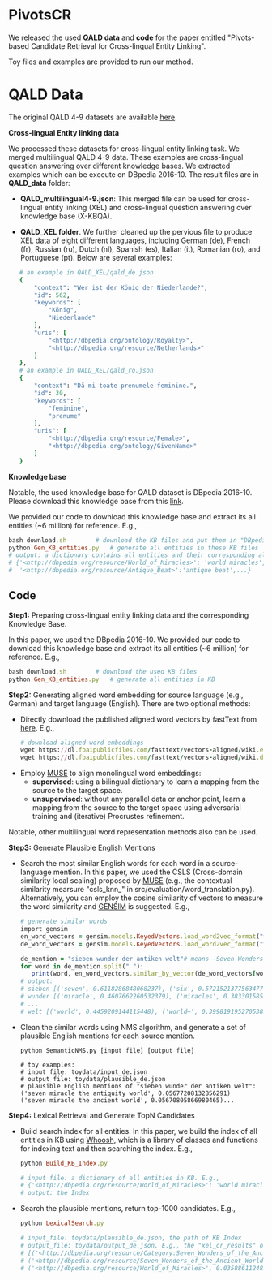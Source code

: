 # PivotsCR
We released the used **QALD data** and **code** for the paper entitled "Pivots-based Candidate Retrieval for Cross-lingual Entity Linking".

Toy files and examples are provided to run our method.

# QALD Data
The original QALD 4-9 datasets are available [here](https://github.com/ag-sc/QALD).  

**Cross-lingual Entity linking data**

We processed these datasets for cross-lingual entity linking task. We merged multilingual QALD 4-9 data. These examples are cross-lingual question answering over different knowledge bases. We extracted examples which can be execute on DBpedia 2016-10. The result files are in **QALD_data** folder:
 - **QALD_multilingual4-9.json**: This merged file can be used for cross-lingual entity linking (XEL) and cross-lingual question answering over knowledge base (X-KBQA). 
 
 - **QALD_XEL folder**. We further cleaned up the pervious file to produce XEL data of eight different languages, including German (de), French (fr), Russian (ru), Dutch (nl), Spanish (es), Italian (it), Romanian (ro), and Portuguese (pt). Below are several examples: 
 ```ruby
    # an example in QALD_XEL/qald_de.json
    {
        "context": "Wer ist der König der Niederlande?",
        "id": 562,
        "keywords": [
            "König",
            "Niederlande"
        ],
        "uris": [
            "<http://dbpedia.org/ontology/Royalty>",
            "<http://dbpedia.org/resource/Netherlands>"
        ]
    },
    # an example in QALD_XEL/qald_ro.json
    {
        "context": "Dă-mi toate prenumele feminine.",
        "id": 30,
        "keywords": [
            "feminine",
            "prenume"
        ],
        "uris": [
            "<http://dbpedia.org/resource/Female>",
            "<http://dbpedia.org/ontology/GivenName>"
        ]
    }
```

**Knowledge base**

Notable, the used knowledge base for QALD dataset is DBpedia 2016-10. Please download this knowledge base from this [link](https://wiki.dbpedia.org/downloads-2016-10).

We provided our code to download this knowledge base and extract its all entities (~6 million) for reference. E.g., 
 ``` ruby
bash download.sh		# download the KB files and put them in "DBpedia_bz" folder
python Gen_KB_entities.py 	# generate all entities in these KB files
# output: a dictionary contains all entities and their corresponding aliases. For example, 
# {'<http://dbpedia.org/resource/World_of_Miracles>': 'world miracles', 
#  '<http://dbpedia.org/resource/Antique_Beat>':'antique beat',...}
```

## Code
**Step1:** Preparing cross-lingual entity linking data and the corresponding Knowledge Base.

In this paper, we used the DBpedia 2016-10. We provided our code to download this knowledge base and extract its all entities (~6 million) for reference. E.g., 
```ruby
bash download.sh		# download the used KB files
python Gen_KB_entities.py 	# generate all entities in KB
```
**Step2:** Generating aligned word embedding for source language (e.g., German) and target language (English). There are two optional methods:
 - Directly download the published aligned word vectors by fastText from [here](https://fasttext.cc/docs/en/aligned-vectors.html). E.g.,
	```ruby
	# download aligned word embeddings
	wget https://dl.fbaipublicfiles.com/fasttext/vectors-aligned/wiki.en.align.vec
	wget https://dl.fbaipublicfiles.com/fasttext/vectors-aligned/wiki.de.align.vec
	```
 - Employ [MUSE](https://github.com/facebookresearch/MUSE) to align monolingual word embeddings:
	- **supervised**: using a bilingual dictionary to learn a mapping from the source to the target space.
	- **unsupervised**: without any parallel data or anchor point, learn a mapping from the source to the target space using adversarial training and (iterative) Procrustes refinement.
	
Notable, other multilingual word representation methods also can be used.

**Step3:** Generate Plausible English Mentions

 - Search the most similar English words for each word in a source-language mention. In this paper, we used the CSLS (Cross-domain similarity local scaling) proposed by [MUSE](https://github.com/facebookresearch/MUSE) (e.g., the contextual similarity mearsure "csls_knn_" in src/evaluation/word_translation.py). Alternatively, you can employ the cosine similarity of vectors to measure the word similarity and [GENSIM](https://radimrehurek.com/gensim/models/keyedvectors.html) is suggested. E.g.,
	 ```ruby
	 # generate similar words
	 import gensim
	 en_word_vectors = gensim.models.KeyedVectors.load_word2vec_format("wiki.en.align.vec", binary=False)
	 de_word_vectors = gensim.models.KeyedVectors.load_word2vec_format("wiki.de.align.vec", binary=False)

	de_mention = "sieben wunder der antiken welt"# means--Seven Wonders of the Ancient World
	 for word in de_mention.split(" "):
		print(word, en_word_vectors.similar_by_vector(de_word_vectors[word],topn=5))
	# output:
	# sieben [('seven', 0.6118286848068237), ('six', 0.5721521377563477), ('eight', 0.5684829354286194), ('nine', 0.5678043961524963), ('five', 0.565507173538208)]
	# wunder [('miracle', 0.4607662260532379), ('miracles', 0.38330158591270447), ('‘miracle', 0.34849193692207336), ('miraculous', 0.3447709083557129), ('miracl', 0.3389461040496826)]
	# ...
	# welt [('world', 0.4459209144115448), ('world—', 0.39981919527053833), ('worlds', 0.39319226145744324), ('world,', 0.3859684467315674), ('world—i', 0.3614097535610199)]
	 ```

 - Clean the similar words using NMS algorithm, and generate a set of plausible English mentions for each source mention.
	 ```
	 python SemanticNMS.py [input_file] [output_file]
	 
	 # toy examples:
	 # input file: toydata/input_de.json
	 # output file: toydata/plausible_de.json
	 # plausible English mentions of "sieben wunder der antiken welt":
	 ('seven miracle the antiquity world', 0.05677208132856291)
	 ('seven miracle the ancient world', 0.05670805866980465)...
	 ```
 
**Step4:**  Lexical Retrieval and Generate TopN Candidates	
 - Build search index for all entities.  In this paper, we build the index of all entities in KB using [Whoosh](https://whoosh.readthedocs.io/en/latest/index.html), which is a library of classes and functions for indexing text and then searching the index. E.g.,
  	```ruby
	python Build_KB_Index.py
	
	# input file: a dictionary of all entities in KB. E.g.,
	# {'<http://dbpedia.org/resource/World_of_Miracles>': 'world miracles', '<http://dbpedia.org/resource/Antique_Beat>':'antique beat'}
	# output: the Index
	``` 
 - Search the plausible mentions, return top-1000 candidates. E.g., 
 	```ruby
	python LexicalSearch.py
	
	# input_file: toydata/plausible_de.json, the path of KB Index
	# output_file: toydata/output_de.json. E.g., the "xel_cr_results" of German mention "sieben wunder der antiken welt" include:
	# [('<http://dbpedia.org/resource/Category:Seven_Wonders_of_the_Ancient_World>', 0.04279009208377855),
	# ('<http://dbpedia.org/resource/Seven_Wonders_of_the_Ancient_World>', 0.04279009208377855),
	# ('<http://dbpedia.org/resource/World_of_Miracles>', 0.035886112485214505)...]
	``` 
